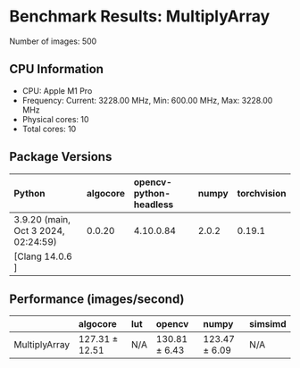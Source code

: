 # Benchmark Results: MultiplyArray

Number of images: 500

## CPU Information

- CPU: Apple M1 Pro
- Frequency: Current: 3228.00 MHz, Min: 600.00 MHz, Max: 3228.00 MHz
- Physical cores: 10
- Total cores: 10

## Package Versions

| Python                                | algocore   | opencv-python-headless   | numpy   | torchvision   |
|:--------------------------------------|:-----------|:-------------------------|:--------|:--------------|
| 3.9.20 (main, Oct  3 2024, 02:24:59)  | 0.0.20     | 4.10.0.84                | 2.0.2   | 0.19.1        |
| [Clang 14.0.6 ]                       |            |                          |         |               |

## Performance (images/second)

|               | algocore       | lut   | opencv        | numpy         | simsimd   |
|:--------------|:---------------|:------|:--------------|:--------------|:----------|
| MultiplyArray | 127.31 ± 12.51 | N/A   | 130.81 ± 6.43 | 123.47 ± 6.09 | N/A       |
